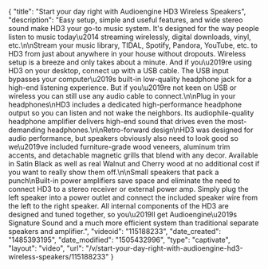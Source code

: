 {
    "title": "Start your day right with Audioengine HD3 Wireless Speakers",
    "description": "Easy setup, simple and useful features, and wide stereo sound make HD3 your go-to music system. It's designed for the way people listen to music today\u2014 streaming wirelessly, digital downloads, vinyl, etc.\n\nStream your music library, TIDAL, Spotify, Pandora, YouTube, etc. to HD3 from just about anywhere in your house without dropouts. Wireless setup is a breeze and only takes about a minute. And if you\u2019re using HD3 on your desktop, connect up with a USB cable. The USB input bypasses your computer\u2019s built-in low-quality headphone jack for a high-end listening experience. But if you\u2019re not keen on USB or wireless you can still use any audio cable to connect.\n\nPlug in your headphones\nHD3 includes a dedicated high-performance headphone output so you can listen and not wake the neighbors. Its audiophile-quality headphone amplifier delivers high-end sound that drives even the most-demanding headphones.\n\nRetro-forward design\nHD3 was designed for audio performance, but speakers obviously also need to look good so we\u2019ve included furniture-grade wood veneers, aluminum trim accents, and detachable magnetic grills that blend with any decor. Available in Satin Black as well as real Walnut and Cherry wood at no additional cost if you want to really show them off.\n\nSmall speakers that pack a punch\nBuilt-in power amplifiers save space and eliminate the need to connect HD3 to a stereo receiver or external power amp. Simply plug the left speaker into a power outlet and connect the included speaker wire from the left to the right speaker. All internal components of the HD3 are designed and tuned together, so you\u2019ll get Audioengine\u2019s Signature Sound and a much more efficient system than traditional separate speakers and amplifier.",
    "videoid": "115188233",
    "date_created": "1485393195",
    "date_modified": "1505432996",
    "type": "captivate",
    "layout": "video",
    "url": "\/v\/start-your-day-right-with-audioengine-hd3-wireless-speakers\/115188233"
}